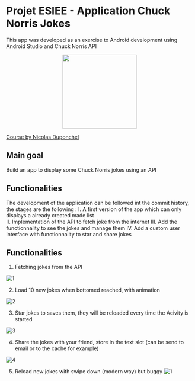# Projet ESIEE - Application Chuck Norris Jokes
This app was developed as an exercise to Android development using Android Studio and Chuck Norris API

<p align="center" href="https://api.chucknorris.io/">
    <img src="https://api.chucknorris.io/img/chucknorris_logo_coloured_small@2x.png" height="200">
<p/>

<a align="center" href="https://github.com/NicolasDuponchel/TeachingAndroid">Course by Nicolas Duponchel</a>

## Main goal
Build an app to display some Chuck Norris jokes using an API

## Functionalities
The development of the application can be followed int the commit history, the stages are the following :
I. A first version of the app which can only displays a already created made list	
II. Implementation of the API to fetch joke from the internet
III. Add the functionnality to see the jokes and manage them
IV. Add a custom user interface with functionnality to star and share jokes

## Functionalities
1. Fetching jokes from the API

![1](https://user-images.githubusercontent.com/58636597/79692998-818e0780-8268-11ea-9c74-ab35c6c3d98b.PNG)

2. Load 10 new jokes when bottomed reached, with animation

![2](https://user-images.githubusercontent.com/58636597/79693004-8a7ed900-8268-11ea-8b9f-70cb8b24c9b0.PNG)

3. Star jokes to saves them, they will be reloaded every time the Acivity is started

![3](https://user-images.githubusercontent.com/58636597/79693011-94084100-8268-11ea-9012-8cb794f74801.PNG)

4. Share the jokes with your friend, store in the text slot (can be send to email or to the cache for example)


![4](https://user-images.githubusercontent.com/58636597/79693016-9f5b6c80-8268-11ea-9462-7056fe3dc341.PNG)

5. Reload new jokes with swipe down (modern way) but buggy
![1](https://user-images.githubusercontent.com/58636597/79693223-ae8eea00-8269-11ea-9021-aaf3393bc046.gif)
